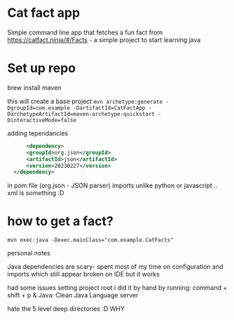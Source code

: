 
# Cat fact app

Simple command line app that fetches a fun fact from  <https://catfact.ninja/#/Facts> - a simple project to start learning java

# Set up repo

brew install maven

this will create a base project
```mvn archetype:generate -DgroupId=com.example -DartifactId=CatFactApp -DarchetypeArtifactId=maven-archetype-quickstart -DinteractiveMode=false```

adding tependancies

``` xml
      <dependency>
      <groupId>org.json</groupId>
      <artifactId>json</artifactId>
      <version>20230227</version>
  </dependency>
  ```

   in pom file (org.json - JSON parser)
   imports unlike python or javascript .. xml is something :D

# how to get a fact?

```mvn exec:java -Dexec.mainClass="com.example.CatFacts"```


personal notes

Java dependencies are scary- spent most of my time on configuration and imports which still appear broken on IDE but it works

had some issues setting project root i did it by hand by running:
command + shift + p & Java: Clean Java Language server

hate the 5 level deep directories :D WHY


